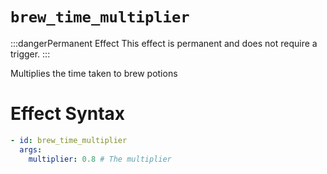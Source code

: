 # `brew_time_multiplier`
:::dangerPermanent Effect
This effect is permanent and does not require a trigger.
:::

Multiplies the time taken to brew potions

# Effect Syntax
```yaml
- id: brew_time_multiplier
  args:
    multiplier: 0.8 # The multiplier
```
